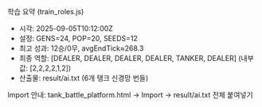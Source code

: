 학습 요약 (train_roles.js)

- 시각: 2025-09-05T10:12:00Z
- 설정: GENS=24, POP=20, SEEDS=12
- 최고 성과: 12승/0무, avgEndTick≈268.3
- 최종 역할: [DEALER, DEALER, DEALER, DEALER, TANKER, DEALER] (내부값: [2,2,2,2,1,2])
- 산출물: result/ai.txt (6개 탱크 신경망 번들)

Import 안내: tank_battle_platform.html → Import → result/ai.txt 전체 붙여넣기
